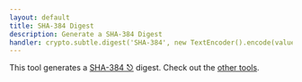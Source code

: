 ```yaml
---
layout: default
title: SHA-384 Digest
description: Generate a SHA-384 Digest
handler: crypto.subtle.digest('SHA-384', new TextEncoder().encode(value)).then(hashBuffer => Array.from(new Uint8Array(hashBuffer)).map(b => b.toString(16).padStart(2, '0')).join(''))
---
```



This tool generates a [SHA-384 ⎋](https://en.wikipedia.org/wiki/SHA-2) digest.  Check out the [other tools](/).

